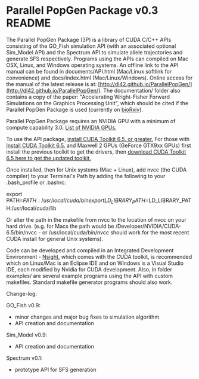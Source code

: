 # Parallel PopGen Package v0.3 README

The Parallel PopGen Package (3P) is a library of CUDA C/C++ APIs consisting of the GO_Fish simulation API (with an associated optional Sim_Model API) and the Spectrum API to simulate allele trajectories and generate SFS respectively. Programs using the APIs can compiled on Mac OSX, Linux, and Windows operating systems. An offline link to the API manual can be found in documents/API.html (Mac/Linux softlink for convenience) and docs/index.html (Mac/Linux/Windows). Online access for the manual of the latest release is at: [http://dl42.github.io/ParallelPopGen/](http://dl42.github.io/ParallelPopGen/). The documentation/ folder also contains a copy of the paper: "Accelerating Wright-Fisher Forward Simulations on the Graphics Processing Unit", which should be cited if the Parallel PopGen Package is used (currently on [bioRxiv](http://biorxiv.org/content/early/2017/04/11/042622)).

Parallel PopGen Package requires an NVIDIA GPU with a minimum of compute capability 3.0. [List of NVIDIA GPUs.](https://developer.nvidia.com/cuda-gpus)  

To use the API package, [install CUDA Toolkit 6.5. or greater.](https://developer.nvidia.com/cuda-toolkit) For those with [Install CUDA Toolkit 6.5.](https://developer.nvidia.com/cuda-toolkit-65) and Maxwell 2 GPUs (GeForce GTX9xx GPUs) first install the previous toolkit to get the drivers, then [download CUDA Toolkit 6.5 here to get the updated toolkit.](https://developer.nvidia.com/cuda-downloads-geforce-gtx9xx)

Once installed, then for Unix systems (Mac + Linux), add nvcc (the CUDA compiler) to your Terminal's Path by adding the following to your .bash_profile or .bashrc:

export PATH=$PATH:/usr/local/cuda/bin  
export LD_LIBRARY_PATH=$LD_LIBRARY_PATH:/usr/local/cuda/lib

Or alter the path in the makefile from nvcc to the location of nvcc on your hard drive. (e.g. for Macs the path would be /Developer/NVIDIA/CUDA-6.5/bin/nvcc - or /usr/local/cuda/bin/nvcc should work for the most recent CUDA install for general Unix systems).

Code can be developed and compiled in an Integrated Development Environment - [Nsight](http://www.nvidia.com/object/nsight.html), which comes with the CUDA toolkit, is recommended which on Linux/Mac is an Eclipse IDE and on Windows is a Visual Studio IDE, each modified by Nvidia for CUDA development. Also, in folder examples/ are several example programs using the API with custom makefiles. Standard makefile generator programs should also work.

Change-log:

GO_Fish v0.9:

- minor changes and major bug fixes to simulation algorithm
- API creation and documentation


Sim_Model v0.9:

- API creation and documentation


Spectrum v0.1:

- prototype API for SFS generation